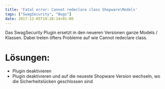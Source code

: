 ```yaml
---
title: 'Fatal error: Cannot redeclare class Shopware\Models'
tags: ["SwagSecurity", "Bugs"]
date: 2017-12-05T19:28:14+01:00
---
```


Das SwagSecurity Plugin ersetzt in den neueren Versionen ganze Models / Klassen.
Dabei treten öfters Probleme auf wie Cannot redeclare class.

# Lösungen:

- Plugin deaktivieren
- Plugin deaktivieren und auf die neueste Shopware Version wechseln, wo die Sicherheitslücken geschlossen sind
